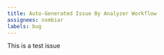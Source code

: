 ```yaml
---
title: Auto-Generated Issue By Analyzer Workflow
assignees: nxmbiar
labels: bug
---
```


This is a test issue